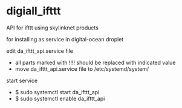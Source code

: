 # digiall_ifttt

API for ifttt using skylinknet products

for installing as service in digital-ocean droplet

edit da_ifttt_api.service file
- all parts marked with !!!! should be replaced with indicated value
- move da_ifttt_api.service file to /etc/systemd/system/

start service
- $ sudo systemctl start da_ifttt_api
- $ sudo systemctl enable da_ifttt_api